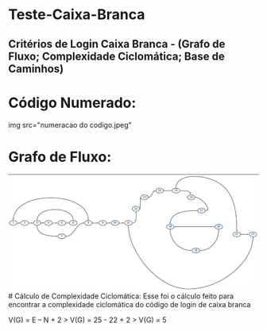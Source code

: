 # Teste-Caixa-Branca
## Critérios de Login Caixa Branca - (Grafo de Fluxo; Complexidade Ciclomática; Base de Caminhos)
# Código Numerado: 
img src="numeracao do codigo.jpeg"
# Grafo de Fluxo:
<img src="grafo de fluxo.png">
# Cálculo de Complexidade Ciclomática:
Esse foi o cálculo feito para encontrar a complexidade ciclomática do código de login de caixa branca 
<p>V(G) = E – N + 2 > V(G) = 25 - 22 + 2 > V(G) = 5</p>


